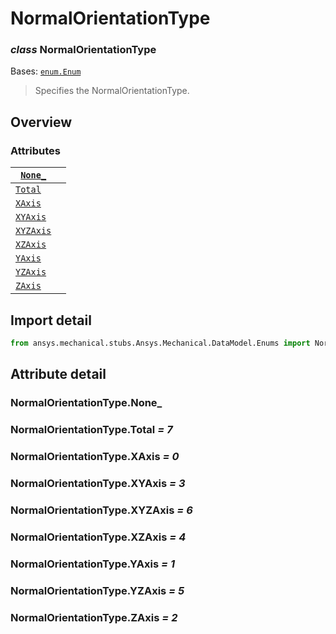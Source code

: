 # NormalOrientationType

### *class* NormalOrientationType

Bases: [`enum.Enum`](https://docs.python.org/3/library/enum.html#enum.Enum)

> Specifies the NormalOrientationType.

> <!-- !! processed by numpydoc !! -->

## Overview

### Attributes

| [`None_`](#NormalOrientationType.None_)     |    |
|---------------------------------------------|----|
| [`Total`](#NormalOrientationType.Total)     |    |
| [`XAxis`](#NormalOrientationType.XAxis)     |    |
| [`XYAxis`](#NormalOrientationType.XYAxis)   |    |
| [`XYZAxis`](#NormalOrientationType.XYZAxis) |    |
| [`XZAxis`](#NormalOrientationType.XZAxis)   |    |
| [`YAxis`](#NormalOrientationType.YAxis)     |    |
| [`YZAxis`](#NormalOrientationType.YZAxis)   |    |
| [`ZAxis`](#NormalOrientationType.ZAxis)     |    |

## Import detail

```python
from ansys.mechanical.stubs.Ansys.Mechanical.DataModel.Enums import NormalOrientationType
```

## Attribute detail

### NormalOrientationType.None_

### NormalOrientationType.Total *= 7*

### NormalOrientationType.XAxis *= 0*

### NormalOrientationType.XYAxis *= 3*

### NormalOrientationType.XYZAxis *= 6*

### NormalOrientationType.XZAxis *= 4*

### NormalOrientationType.YAxis *= 1*

### NormalOrientationType.YZAxis *= 5*

### NormalOrientationType.ZAxis *= 2*
